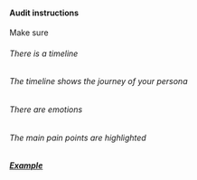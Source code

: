 #### Audit instructions

Make sure

###### There is a timeline
###### The timeline shows the journey of your persona
###### There are emotions
###### The main pain points are highlighted 

##### [Example](https://d2slcw3kip6qmk.cloudfront.net/marketing/blog/2017Q3/SEO-initiative-customer-journey-mapping/CustomerJourneyMap1.png)
